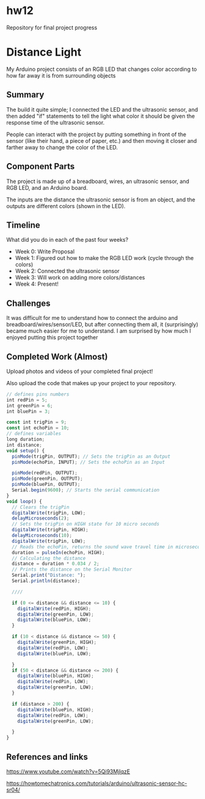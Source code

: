# hw12
Repository for final project progress

# Distance Light

My Arduino project consists of an RGB LED that changes color according to how far away it is from surrounding objects

## Summary

The build it quite simple; I connected the LED and the ultrasonic sensor, and then added "if" statements to tell the light what color it should be given the response time of the ultrasonic sensor. 

People can interact with the project by putting something in front of the sensor (like their hand, a piece of paper, etc.) and then moving it closer and farther away to change the color of the LED. 

## Component Parts

The project is made up of a breadboard, wires, an ultrasonic sensor, and RGB LED, and an Arduino board.

The inputs are the distance the ultrasonic sensor is from an object, and the outputs are different colors (shown in the LED).

## Timeline

What did you do in each of the past four weeks?

- Week 0: Write Proposal
- Week 1: Figured out how to make the RGB LED work (cycle through the colors)
- Week 2: Connected the ultrasonic sensor
- Week 3: Will work on adding more colors/distances
- Week 4: Present!

## Challenges

It was difficult for me to understand how to connect the arduino and breadboard/wires/sensor/LED, but after connecting them all, it (surprisingly) became much easier for me to understand. I am surprised by how much I enjoyed putting this project together

## Completed Work (Almost)

Upload photos and videos of your completed final project!

Also upload the code that makes up your project to your repository.

```javascript
// defines pins numbers
int redPin = 5;
int greenPin = 6;
int bluePin = 3;

const int trigPin = 9;
const int echoPin = 10;
// defines variables
long duration;
int distance;
void setup() {
  pinMode(trigPin, OUTPUT); // Sets the trigPin as an Output
  pinMode(echoPin, INPUT); // Sets the echoPin as an Input

  pinMode(redPin, OUTPUT);
  pinMode(greenPin, OUTPUT);
  pinMode(bluePin, OUTPUT);
  Serial.begin(9600); // Starts the serial communication
}
void loop() {
  // Clears the trigPin
  digitalWrite(trigPin, LOW);
  delayMicroseconds(2);
  // Sets the trigPin on HIGH state for 10 micro seconds
  digitalWrite(trigPin, HIGH);
  delayMicroseconds(10);
  digitalWrite(trigPin, LOW);
  // Reads the echoPin, returns the sound wave travel time in microseconds
  duration = pulseIn(echoPin, HIGH);
  // Calculating the distance
  distance = duration * 0.034 / 2;
  // Prints the distance on the Serial Monitor
  Serial.print("Distance: ");
  Serial.println(distance);

  ////

  if (0 <= distance && distance <= 10) {
    digitalWrite(redPin, HIGH);
    digitalWrite(greenPin, LOW);
    digitalWrite(bluePin, LOW);
  }

  if (10 < distance && distance <= 50) {
    digitalWrite(greenPin, HIGH);
    digitalWrite(redPin, LOW);
    digitalWrite(bluePin, LOW);

  }
  if (50 < distance && distance <= 200) {
    digitalWrite(bluePin, HIGH);
    digitalWrite(redPin, LOW);
    digitalWrite(greenPin, LOW);
  }

  if (distance > 200) {
    digitalWrite(bluePin, HIGH);
    digitalWrite(redPin, LOW);
    digitalWrite(greenPin, LOW);

  }
}
```

## References and links
https://www.youtube.com/watch?v=5Qi93MjlqzE

https://howtomechatronics.com/tutorials/arduino/ultrasonic-sensor-hc-sr04/



